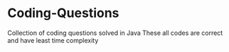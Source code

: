# Coding-Questions
Collection of coding questions solved in Java 
These all codes are correct and have least time complexity

